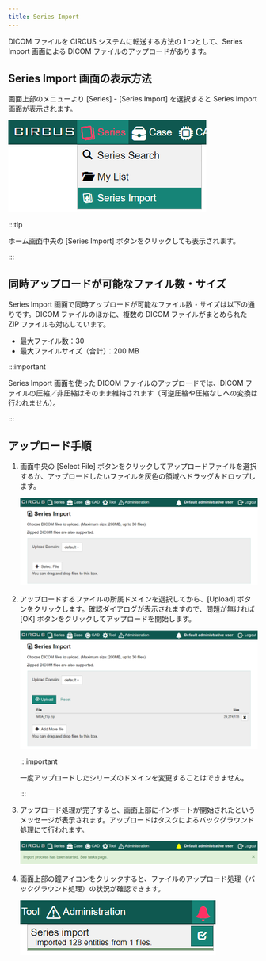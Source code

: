 ```yaml
---
title: Series Import
---
```


DICOM ファイルを CIRCUS システムに転送する方法の 1 つとして、Series Import 画面による DICOM ファイルのアップロードがあります。

## Series Import 画面の表示方法

画面上部のメニューより [Series] - [Series Import] を選択すると Series Import 画面が表示されます。

![Menu - Series Import](menu-series-import.png)

:::tip

ホーム画面中央の [Series Import] ボタンをクリックしても表示されます。

:::

## 同時アップロードが可能なファイル数・サイズ

Series Import 画面で同時アップロードが可能なファイル数・サイズは以下の通りです。DICOM ファイルのほかに、複数の DICOM ファイルがまとめられた ZIP ファイルも対応しています。

- 最大ファイル数：30
- 最大ファイルサイズ（合計）：200 MB

:::important

Series Import 画面を使った DICOM ファイルのアップロードでは、DICOM ファイルの圧縮／非圧縮はそのまま維持されます（可逆圧縮や圧縮なしへの変換は行われません）。

:::

## アップロード手順

1. 画面中央の [Select File] ボタンをクリックしてアップロードファイルを選択するか、アップロードしたいファイルを灰色の領域へドラッグ＆ドロップします。

   ![Series Import: initial](series-import-initial.png)

1. アップロードするファイルの所属ドメインを選択してから、[Upload] ボタンをクリックします。確認ダイアログが表示されますので、問題が無ければ [OK] ボタンをクリックしてアップロードを開始します。

   ![Series Import: file added](series-import-file-added.png)

   :::important

   一度アップロードしたシリーズのドメインを変更することはできません。

   :::

1. アップロード処理が完了すると、画面上部にインポートが開始されたというメッセージが表示されます。アップロードはタスクによるバックグラウンド処理にて行われます。

   ![Series Import: task started](series-import-task-started.png)

1. 画面上部の鐘アイコンをクリックすると、ファイルのアップロード処理（バックグラウンド処理）の状況が確認できます。

   ![Series Import: task status](series-import-task-status.png)
